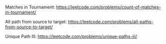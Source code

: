 Matches in Tournament: https://leetcode.com/problems/count-of-matches-in-tournament/

All path from source to target: https://leetcode.com/problems/all-paths-from-source-to-target/

Unique Path III: https://leetcode.com/problems/unique-paths-iii/
